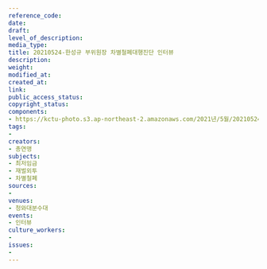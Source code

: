 ```yaml
---
reference_code: 
date: 
draft: 
level_of_description: 
media_type: 
title: 20210524-한성규 부위원장 차별철폐대행진단 인터뷰
description: 
weight: 
modified_at: 
created_at: 
link: 
public_access_status: 
copyright_status: 
components:
- https://kctu-photo.s3.ap-northeast-2.amazonaws.com/2021년/5월/20210524-한성규+부위원장+차별철폐대행진단+인터뷰/_1D20005.jpg
tags:
- 
creators:
- 총연맹
subjects:
- 최저임금
- 재벌외투
- 차별철폐
sources:
- 
venues:
- 청와대분수대
events:
- 인터뷰
culture_workers:
- 
issues:
- 
---
```

